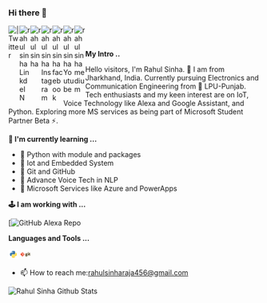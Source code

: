 ### Hi there 👋

<!--
**rahulsinha036/rahulsinha036** is a ✨ _special_ ✨ repository because its `README.md` (this file) appears on your GitHub profile.

Here are some ideas to get you started:

- 🔭 I’m currently working on ...
- 🌱 I’m currently learning ...
- 👯 I’m looking to collaborate on ...
- 🤔 I’m looking for help with ...
- 💬 Ask me about ...
- 📫 How to reach me: ...
- 😄 Pronouns: ...
- ⚡ Fun fact: ...
-->


<a href="https://twitter.com/rahulsinha036">
<img align="left" alt=" | Twitter" width="22px" src="https://cdn.jsdelivr.net/npm/simple-icons@v3/icons/twitter.svg" />
</a>
<a href="https://www.linkedin.com/in/rahulsinha036/">
<img align="left" alt="rahul sinha LinkdeIN" width="22px" src="https://cdn.jsdelivr.net/npm/simple-icons@v3/icons/linkedin.svg" />
</a>
<a href="https://t.me/rs036">
<img align="left" alt="rahul sinha" width="22px" src="https://cdn.jsdelivr.net/npm/simple-icons@v3/icons/telegram.svg" />
</a>
<a href="https://www.instagram.com/rahulsinha036/">
<img align="left" alt="rahul sinha Instagram" width="22px" src="https://cdn.jsdelivr.net/npm/simple-icons@v3/icons/instagram.svg" />
</a>
<a href="https://www.facebook.com/rahulsinha036">
<img align="left" alt="rahul sinha facebook" width="22px" src="https://cdn.jsdelivr.net/npm/simple-icons@v3/icons/facebook.svg" />
</a>
<a href="https://www.youtube.com/channel/UCcKTmc5Msymb45c7GYUlitQ?view_as=subscriber">
<img align="left" alt="rahul sinha Youtube" width="22px" src="https://cdn.jsdelivr.net/npm/simple-icons@v3/icons/youtube.svg" />
</a>
<a href="https://medium.com/@rahulsinha036">
<img align="left" alt="rahul sinha medium" width="22px" src="https://cdn.jsdelivr.net/npm/simple-icons@v3/icons/medium.svg" />
</a>

<br >
<br />

**My Intro ..**

Hello visitors, I'm Rahul Sinha. 🚀 I am from Jharkhand, India. Currently pursuing Electronics and Communication Engineering from 🏫 LPU-Punjab. Tech enthusiasts and my keen interest are on IoT, Voice Technology like Alexa and Google Assistant, and Python. Exploring more MS services as being part of Microsoft Student Partner Beta ⚡.

**🌱 I'm currently learning ...**
- 🎇 Python with module and packages
- 🎇 Iot and Embedded System
- 🎇 Git and GitHub
- 🎇 Advance Voice Tech in NLP
- 🎇 Microsoft Services like Azure and PowerApps

**🕹 I am working with ...** 

[![GitHub Alexa Repo](https://github.com/alexadevslpu)

**Languages and Tools ...**

<code><img height="20" src="https://raw.githubusercontent.com/github/explore/80688e429a7d4ef2fca1e82350fe8e3517d3494d/topics/python/python.png"></code>
<code><img height="20" src="https://raw.githubusercontent.com/github/explore/80688e429a7d4ef2fca1e82350fe8e3517d3494d/topics/git/git.png"></code>

- 📫 How to reach me:rahulsinharaja456@gmail.com

![Rahul Sinha Github Stats](https://github-readme-stats.vercel.app/api?username=rahulsinha036&show_icons=true_color=fff&icon_color=79ff97&text_color=9f9f9f&bg_color=151515)


